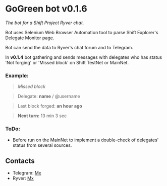 # GoGreen bot v0.1.6
*The bot for a Shift Project Ryver chat.*

Bot uses Selenium Web Browser Automation tool to parse Shift Explorer's Delegate Monitor page.

Bot can send the data to Ryver's chat forum and to Telegram.

In **v0.1.4** bot gathering and sends messages with delegates who has status 'Not forging' or 'Missed block' on Shift TestNet or MainNet.

### Example:
> _Missed block_

>Delegate: **name** / @username

>Last block forged: **an hour ago**

>**Next turn:** 13 min 3 sec


### ToDo:
* Before run on the MainNet to implement a double-check of delegates' status from several sources.

## Contacts
* Telegram: [Mx](https://t.me/voteformx)
* Ryver: [Mx](https://shiftnrg.ryver.com)